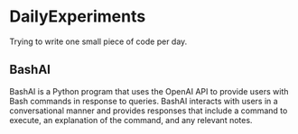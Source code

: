 # DailyExperiments
Trying to write one small piece of code per day.


## BashAI

BashAI is a Python program that uses the OpenAI API to provide users with Bash commands in response to queries. BashAI interacts with users in a conversational manner and provides responses that include a command to execute, an explanation of the command, and any relevant notes.
